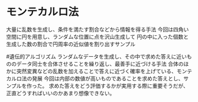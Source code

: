 # モンテカルロ法
大量に乱数を生成し、条件を満たす割合などから情報を得る手法
今回は四角い空間に円を用意し、ランダムな位置に点を沢山生成して
円の中に入った個数と生成した数の割合で円周率の近似値を割り出すサンプル

#遺伝的アルゴリズム
ランダムなデータを生成し、その中で求めた答えに近いもののデータ同士を合体させることを繰り返し、最善手に近づける手法
合体のほかに突然変異などの乱数を加えることで答えに近づく確率を上げている、モンテカルロ法の発展
今回は内部の数値が高いものであることを求めた答えとし、サンプルを作った。
求めた答えをどう評価するかが実用する際に重要そうだが、正直どうすればいいのかあまり想像できない。